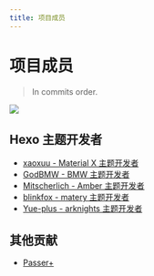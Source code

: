 ```yaml
---
title: 项目成员
---
```


# 项目成员

> In commits order.

<a href="https://github.com/EasyHexo/Easy-Hexo/graphs/contributors"><img src="https://opencollective.com/Easy-Hexo/contributors.svg?width=890&button=false" /></a>

## Hexo 主题开发者

- [xaoxuu - Material X 主题开发者](https://xaoxuu.com/wiki/material-x/)
- [GodBMW - BMW 主题开发者](https://godbmw.com/)
- [Mitscherlich - Amber 主题开发者](https://mitscherlich.me/)
- [blinkfox - matery 主题开发者](https://blinkfox.github.io/)
- [Yue-plus - arknights 主题开发者](https://github.com/Yue-plus)

## 其他贡献

- [Passer+](http://www.wrpotter.com)
